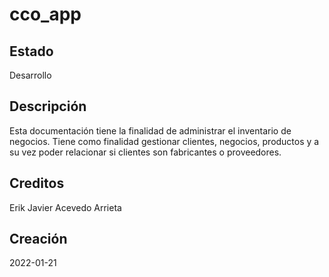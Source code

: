 # cco_app

## Estado
Desarrollo

## Descripción

<p>Esta documentación tiene la finalidad de administrar el inventario de negocios. 
Tiene como finalidad gestionar clientes, negocios, productos y a su vez poder relacionar si clientes son fabricantes o proveedores.</p>

## Creditos
Erik Javier Acevedo Arrieta

## Creación
2022-01-21